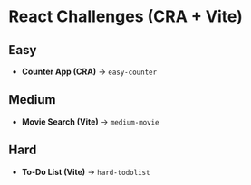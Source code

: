 # React Challenges (CRA + Vite)

## Easy
- **Counter App (CRA)** → `easy-counter`

## Medium
- **Movie Search (Vite)** → `medium-movie`

## Hard
- **To-Do List (Vite)** → `hard-todolist`
